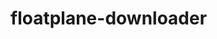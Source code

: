 <!-- generated by markdown-notes-tree -->

# floatplane-downloader

<!-- optional markdown-notes-tree directory description starts here -->

<!-- optional markdown-notes-tree directory description ends here -->


